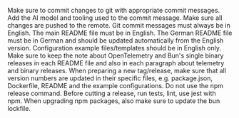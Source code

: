 Make sure to commit changes to git with appropriate commit messages.
Add the AI model and tooling used to the commit message.
Make sure all changes are pushed to the remote.
Git commit messages must always be in English.
The main README file must be in English.
The German README file must be in German and should be updated automatically from the English version.
Configuration example files/templates should be in English only.
Make sure to keep the note about OpenTelemetry and Bun's single binary releases in each README file and also in each paragraph about telemetry and binary releases.
When preparing a new tag/release, make sure that all version numbers are updated in their specific files, e.g. package.json, Dockerfile, README and the example configurations. Do not use the npm release command.
Before cutting a release, run tests, lint, use jest with npm.
When upgrading npm packages, also make sure to update the bun lockfile.
